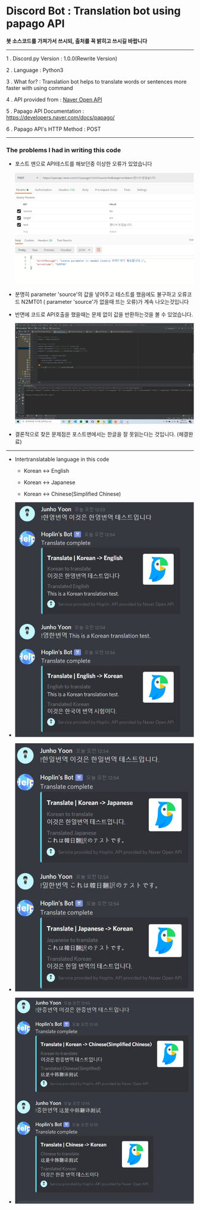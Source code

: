 Discord Bot : Translation bot using papago API
===

**봇 소스코드를 가져가서 쓰시되, 출처를 꼭 밝히고 쓰시길 바랍니다**

***
1 . Discord.py Version : 1.0.0(Rewrite Version)

2 . Language : Python3

3 . What for? : Translation bot helps to translate words or sentences more faster with using command

4 . API provided from : [Naver Open API](https://developers.naver.com/main/)

5 . Papago API Documentation : https://developers.naver.com/docs/papago/

6 . Papago API's HTTP Method : POST
***
### The problems I had in writing this code
 
  - 포스트 맨으로 API테스트를 해보던중 이상한 오류가 있었습니다
    
    ![img](img/2.png)
  
  - 분명히 parameter 'source'의 값을 넣어주고 테스트를 했음에도 불구하고 오류코드 N2MT01 ( parameter 'source'가 없을때 뜨는 오류)가 계속 나오는것입니다
  
  - 반면에 코드로 API호출을 했을때는 문제 없이 값을 반환하는것을 볼 수 있었습니다.
  
    ![img](img/1.png)
    
   - 결론적으로 찾은 문제점은 포스트맨에서는 한글을 잘 못읽는다는 것입니다. (헤결완료)

***
  
  - Intertranslatable language in this code
  
    - Korean <-> English
    
    - Korean <-> Japanese
    
    - Korean <-> Chinese(Simplified Chinese)
  
  - ![img](img/3.jpg)
  - ![img](img/4.jpg)
  - ![img](img/5.jpg)
  
  
